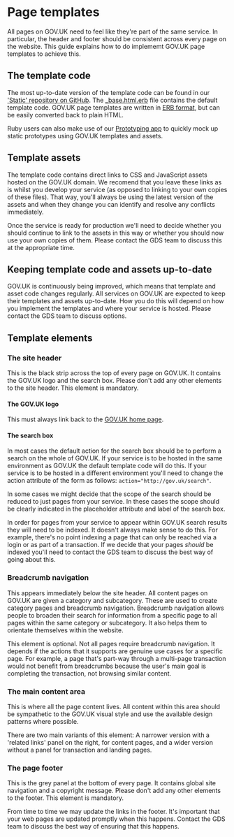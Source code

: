 # Page templates

All pages on GOV.UK need to feel like they're part of the same service.
In particular, the header and footer should be consistent across every page on the website.
This guide explains how to do implememt GOV.UK page templates to achieve this.

## The template code

The most up-to-date version of the template code can be found in our ['Static' repository on GitHub](https://github.com/alphagov/static/tree/master/app/views/root). The [_base.html.erb](https://github.com/alphagov/static/blob/master/app/views/root/_base.html.erb) file contains the default template code. GOV.UK page templates are written in [ERB format](http://ruby-doc.org/stdlib-1.9.3/libdoc/erb/rdoc/ERB.html), but can be easily converted back to plain HTML.

Ruby users can also make use of our [Prototyping app](https://github.com/alphagov/prototyping) to quickly mock up static prototypes using GOV.UK templates and assets.

## Template assets

The template code contains direct links to CSS and JavaScript assets hosted on the GOV.UK domain. We recomend that you leave these links as is whilst you develop your service (as opposed to linking to your own copies of these files). That way, you'll always be using the latest version of the assets and when they change you can identify and resolve any conflicts immediately.

Once the service is ready for production we'll need to decide whether you should continue to link to the assets in this way or whether you should now use your own copies of them. Please contact the GDS team to discuss this at the appropriate time.

## Keeping template code and assets up-to-date

GOV.UK is continuously being improved, which means that template and asset code changes regularly. All services on GOV.UK are expected to keep their templates and assets up-to-date. How you do this will depend on how you implement the templates and where your service is hosted. Please contact the GDS team to discuss options.

## Template elements

### The site header

This is the black strip across the top of every page on GOV.UK.
It contains the GOV.UK logo and the search box.
Please don't add any other elements to the site header.
This element is mandatory.

#### The GOV.UK logo

This must always link back to the [GOV.UK home page](http://gov.uk).

#### The search box

In most cases the default action for the search box should be to perform a search on the whole of GOV.UK.
If your service is to be hosted in the same environment as GOV.UK the default template code will do this.
If your service is to be hosted in a different environment you'll need to change the action attribute of the form as follows: `action="http://gov.uk/search"`.

In some cases we might decide that the scope of the search should be reduced to just pages from your service. In these cases the scope should be clearly indicated in the placeholder attribute and label of the search box.

In order for pages from your service to appear within GOV.UK search results they will need to be indexed. It doesn't always make sense to do this. For example, there's no point indexing a page that can only be reached via a login or as part of a transaction. If we decide that your pages *should* be indexed you'll need to contact the GDS team to discuss the best way of going about this.

### Breadcrumb navigation

This appears immediately below the site header.
All content pages on GOV.UK are given a category and subcategory. These are used to create category pages and breadcrumb navigation. Breadcrumb navigation allows people to broaden their search for information from a specific page to all pages within the same category or subcategory. It also helps them to orientate themselves within the website.

This element is optional. Not all pages require breadcrumb navigation. It depends if the actions that it supports are genuine use cases for a specific page. For example, a page that's part-way through a multi-page transaction would not benefit from breadcrumbs because the user's main goal is completing the transaction, not browsing similar content.

### The main content area

This is where all the page content lives.
All content within this area should be sympathetic to the GOV.UK visual style and use the available design patterns where possible.

There are two main variants of this element: A narrower version with a 'related links' panel on the right, for content pages, and a wider version without a panel for transaction and landing pages.

### The page footer

This is the grey panel at the bottom of every page.
It contains global site navigation and a copyright message.
Please don't add any other elements to the footer.
This element is mandatory.

From time to time we may update the links in the footer. It's important that your web pages are updated promptly when this happens. Contact the GDS team to discuss the best way of ensuring that this happens.